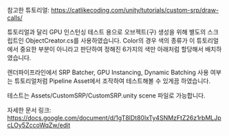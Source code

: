 참고한 튜토리얼: https://catlikecoding.com/unity/tutorials/custom-srp/draw-calls/

튜토리얼과 달리 GPU 인스턴싱 테스트 용으로 오브젝트(구) 생성을 위해 별도의 스크립트인 ObjectCreator.cs를 사용하였습니다. Color의 경우 색의 종류가 이 튜토리얼에서 중요한 부분이 아니라고 판단하여 정해진 6가지의 색만 아래처럼 할당해서 배치하였습니다.


렌더파이프라인에서 SRP Batcher, GPU Instancing, Dynamic Batching 사용 여부는 튜토리얼처럼 Pipeline Asset에서 조작하여 테스트해볼 수 있게끔 하였습니다.


테스트는 Assets/CustomSRP/CustomSRP.unity scene 파일로 가능합니다.


자세한 문서 링크: https://docs.google.com/document/d/1gT8lDt80lxTy4SNMzFtZ26z1rbMLJpcLOy5ZccoWqZw/edit